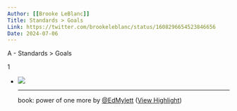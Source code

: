 ```yaml
---
Author: [[Brooke LeBlanc]]
Title: Standards > Goals
Link: https://twitter.com/brookeleblanc/status/1608296654523846656
Date: 2024-07-06
---
```

A - Standards > Goals

1
- ![](https://pbs.twimg.com/media/FlHRSF5XoAE-mTv.jpg)
  * * *
  book: power of one more by [@EdMylett](https://twitter.com/EdMylett) ([View Highlight](https://read.readwise.io/read/01gnhpkwp1rw3d6r7d0krawhf0))
